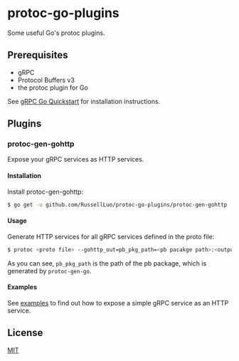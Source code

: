 # protoc-go-plugins

Some useful Go's protoc plugins.


## Prerequisites

- gRPC
- Protocol Buffers v3
- the protoc plugin for Go

See [gRPC Go Quickstart][1] for installation instructions.


## Plugins

### protoc-gen-gohttp

Expose your gRPC services as HTTP services.

#### Installation

Install protoc-gen-gohttp:

```bash
$ go get -u github.com/RussellLuo/protoc-go-plugins/protoc-gen-gohttp
```

#### Usage

Generate HTTP services for all gRPC services defined in the proto file:

```bash
$ protoc <proto file> --gohttp_out=pb_pkg_path=<pb pacakge path>:<output path>
```

As you can see, `pb_pkg_path` is the path of the pb package, which is generated by `protoc-gen-go`.


#### Examples

See [examples](examples) to find out how to expose a simple gRPC service as an HTTP service.


## License

[MIT][2]


[1]: http://www.grpc.io/docs/quickstart/go.html#prerequisites
[2]: http://opensource.org/licenses/MIT
